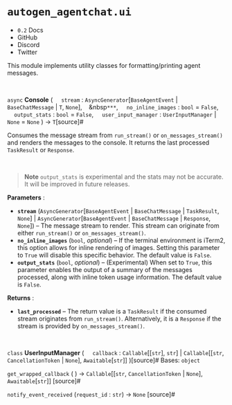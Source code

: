 # `autogen_agentchat.ui`

*   `0.2` Docs
*   GitHub
*   Discord
*   Twitter

This module implements utility classes for formatting/printing agent messages.

<br/>

`async` **Console** (
&nbsp;&nbsp;&nbsp;&nbsp;`stream` : `AsyncGenerator`[`BaseAgentEvent` | `BaseChatMessage` | `T`, `None`],
&nbsp;&nbsp;&nbsp;&nbsp`***`,
&nbsp;&nbsp;&nbsp;&nbsp;`no_inline_images` : `bool` = `False`,
&nbsp;&nbsp;&nbsp;&nbsp;`output_stats` : `bool` = `False`,
&nbsp;&nbsp;&nbsp;&nbsp;`user_input_manager` : `UserInputManager` | `None` = `None`
) &rarr; `T`[source]#

Consumes the message stream from `run_stream()` or `on_messages_stream()` and renders the messages to the console. It returns the last processed `TaskResult` or `Response`.

<br/>

> **Note**
> `output_stats` is experimental and the stats may not be accurate. It will be improved in future releases.

**Parameters** :
*   **`stream`** (`AsyncGenerator`[`BaseAgentEvent` | `BaseChatMessage` | `TaskResult`, `None`] | `AsyncGenerator`[`BaseAgentEvent` | `BaseChatMessage` | `Response`, `None`]) –
    The message stream to render. This stream can originate from either `run_stream()` or `on_messages_stream()`.
*   **`no_inline_images`** (`bool`, *optional*) –
    If the terminal environment is iTerm2, this option allows for inline rendering of images. Setting this parameter to `True` will disable this specific behavior. The default value is `False`.
*   **`output_stats`** (`bool`, *optional*) –
    (Experimental) When set to `True`, this parameter enables the output of a summary of the messages processed, along with inline token usage information. The default value is `False`.

**Returns** :
*   **`last_processed`** –
    The return value is a `TaskResult` if the consumed stream originates from `run_stream()`. Alternatively, it is a `Response` if the stream is provided by `on_messages_stream()`.

<br/>

`class` **UserInputManager** (
&nbsp;&nbsp;&nbsp;&nbsp;`callback` : `Callable`[[`str`], `str`] | `Callable`[[`str`, `CancellationToken` | `None`], `Awaitable`[`str`]]
)[source]#
Bases: `object`

`get_wrapped_callback` ( ) &rarr; `Callable`[[`str`, `CancellationToken` | `None`], `Awaitable`[`str`]] [source]#

`notify_event_received` (`request_id` : `str`) &rarr; `None` [source]#

<br/>
